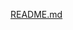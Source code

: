 [README.md](https://github.com/FwSchultz/HLL-Settings-Backup-Restore-Script/files/13805091/README.md)

